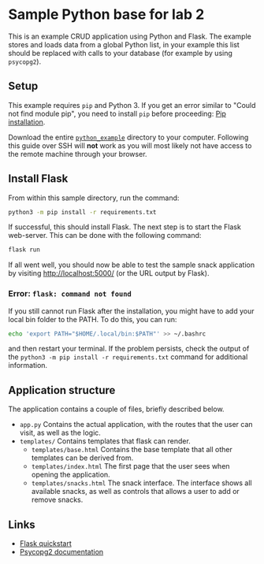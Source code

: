 # Sample Python base for lab 2

This is an example CRUD application using Python and Flask. The example
stores and loads data from a global Python list, in your example this list
should be replaced with calls to your database (for example by using 
`psycopg2`).

## Setup
This example requires `pip` and Python 3. If you get an error
similar to "Could not find module pip", you need to install `pip` before
proceeding: [Pip installation](https://pip.pypa.io/en/stable/installing/).

Download the entire [`python_example`](../python_example/) directory to your
computer. Following this guide over SSH will **not** work as you will most
likely not have access to the remote machine through your browser.

## Install Flask
From within this sample directory, run the command:
```bash
python3 -m pip install -r requirements.txt
```
If successful, this should install Flask. The next step is to start the Flask
web-server. This can be done with the following command: 
```bash
flask run
```

If all went well, you should now be able to test the sample snack application by
visiting [http://localhost:5000/](http://localhost:5000/) 
(or the URL output by Flask).

### Error: `flask: command not found`
If you still cannot run Flask after the installation, you might have to
add your local bin folder to the PATH. To do this, you can run:
```bash
echo 'export PATH="$HOME/.local/bin:$PATH"' >> ~/.bashrc
```
and then restart your terminal. If the problem persists, check the output of the
`python3 -m pip install -r requirements.txt` command for additional information.

## Application structure

The application contains a couple of files, briefly described below.

* `app.py` Contains the actual application, with the routes that the user can
  visit, as well as the logic.
* `templates/` Contains templates that flask can render.
    * `templates/base.html` Contains the base template that all other templates
    can
      be derived from.
    * `templates/index.html` The first page that the user sees when opening the
    application.
    * `templates/snacks.html` The snack interface. The interface shows all
    available snacks, as well as controls that allows a user to add or remove
    snacks.

## Links
* [Flask quickstart](https://flask.palletsprojects.com/en/2.0.x/quickstart/)
* [Psycopg2 documentation](https://www.psycopg.org/docs/)
